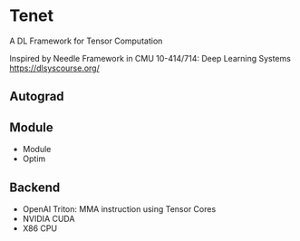 # Tenet
A DL Framework for Tensor Computation

Inspired by Needle Framework in CMU 10-414/714: Deep Learning Systems
https://dlsyscourse.org/

## Autograd

## Module
+ Module
+ Optim

## Backend
+ OpenAI Triton: MMA instruction using Tensor Cores
+ NVIDIA CUDA
+ X86 CPU
